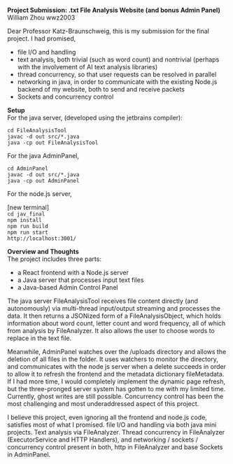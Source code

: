 **Project Submission: .txt File Analysis Website (and bonus Admin Panel)**  
William Zhou wwz2003  
   
Dear Professor Katz-Braunschweig, this is my submission for the final project. I had promised,  
- file I/O and handling  
- text analysis, both trivial (such as word count) and nontrivial (perhaps with the involvement of AI text analysis libraries)  
- thread concurrency, so that user requests can be resolved in parallel  
- networking in java, in order to communicate with the existing Node.js backend of my website, both to send and receive packets  
- Sockets and concurrency control  
  
**Setup**  
For the java server, (developed using the jetbrains compiler):  
  
`cd FileAnalysisTool`  
`javac -d out src/*.java`  
`java -cp out FileAnalysisTool`  
  
For the java AdminPanel,  
  
`cd AdminPanel`  
`javac -d out src/*.java`  
`java -cp out AdminPanel`  
  
For the node.js server,  
  
[new terminal]  
`cd jav_final`  
`npm install`  
`npm run build`  
`npm run start`  
`http://localhost:3001/`  
  
**Overview and Thoughts**  
The project includes three parts:  
- a React frontend with a Node.js server  
- a Java server that processes input text files  
- a Java-based Admin Control Panel  
  
The java server FileAnalysisTool receives file content directly (and autonomously) via multi-thread input/output streaming and processes the data. It then returns a JSONized form of a FileAnalysisObject, which holds information about word count, letter count and word frequency, all of which from analysis by FileAnalyzer. It also allows the user to choose words to replace in the text file.  

Meanwhile, AdminPanel watches over the /uploads directory and allows the deletion of all files in the folder. It uses watchers to monitor the directory, and communicates with the node js server when a delete succeeds in order to allow it to refresh the frontend and the metadata dictionary fileMetadata. If I had more time, I would completely implement the dynamic page refresh, but the three-pronged server system has gotten to me with my limited time. Currently, ghost writes are still possible. Concurrency control has been the most challenging and most underaddressed aspect of this project.  

I believe this project, even ignoring all the frontend and node.js code, satisfies most of what I promised. file I/O and handling via both java mini projects. Text analysis via FileAnalyzer. Thread concurrency in FileAnalyzer (ExecutorService and HTTP Handlers), and networking / sockets / concurrency control present in both, http in FileAnalyzer and base Sockets in AdminPanel.
